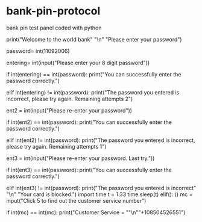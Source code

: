 # bank-pin-protocol
bank pin test panel coded with python


print("Welcome to the world bank" "\n" "Please enter your password")

password= int(11092006)

entering= int(input("Please enter your 8 digit password"))

if int(entering) == int(password):
    print("You can successfully enter the password correctly.")
    
    
    
    
elif int(entering) != int(password):
    print("The password you entered is incorrect, please try again. Remaining attempts 2")

ent2 = int(input("Please re-enter your password"))

if int(ent2) == int(password):
    print("You can successfully enter the password correctly.")
    

elif int(ent2) != int(password):
    print("The password you entered is incorrect, please try again. Remaining attempts 1")

ent3 = int(input("Please re-enter your password. Last try."))

if int(ent3) == int(password):
    print("You can successfully enter the password correctly.")
    
elif int(ent3) != int(password):
    print("The password you entered is incorrect" "\n" "Your card is blocked.")
    import time
    t = 1.33
    time.sleep(t)
elif():
    ()
mc = input("Click 5 to find out the customer service number")

if int(mc) == int(mc):
    print("Customer Service = ""\n""+108504526551")
